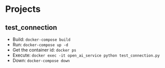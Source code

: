 

# Projects


## test_connection
- Build: `docker-compose build`
- Run: `docker-compose up -d`
- Get the container id: `docker ps`
- Execute: `docker exec -it open_ai_service python test_connection.py`
- Down: `docker-compose down`
